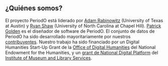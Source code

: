 ## ¿Quiénes somos?

El proyecto PeriodO está liderado por [Adam Rabinowitz][adm] (University of Texas at Austin) y [Ryan Shaw][ryn] (University of North Carolina at Chapel Hill). [Patrick Golden][ptg] es el diseñador de software de PeriodO. El conjunto de datos de PeriodO ha sido desarrollado mayoritariamente por nuestros [contribuyentes][con]. Nuestro trabajo ha sido financiado por un Digital Humanities Start-Up Grant de la [Office of Digital Humanities][odh] del National Endowment for the Humanities, y un [grant de National Digital Platform](https://www.imls.gov/grants/awarded/lg-70-16-0009-16) del [Institute of Museum and Library Services][imls].

[adm]: http://www.utexas.edu/cola/depts/classics/faculty/atr253
[ryn]: https://aeshin.org/
[ptg]: http://ptgolden.org
[con]: /contributors/
[odh]: http://www.neh.gov/divisions/odh
[imls]: http://imls.gov
